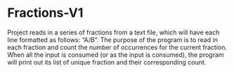 # Fractions-V1
Project reads in a series of fractions from a text file, which will have each line formatted as follows: “A/B”.  The purpose of the program is to read in each fraction and count the number of occurrences for the current fraction.  When all the input is consumed (or as the input is consumed), the program will print out its list of unique fraction and their corresponding count.
